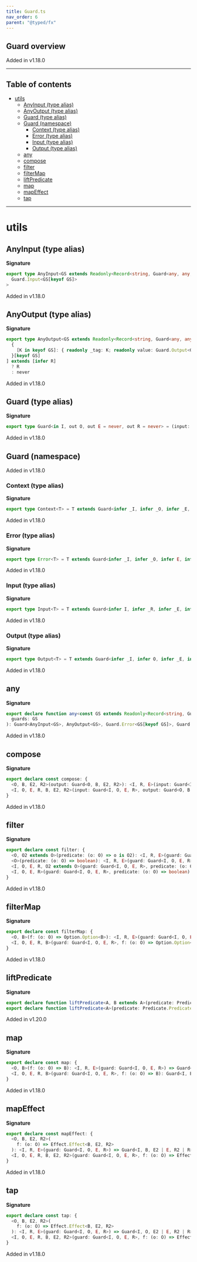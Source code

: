 ```yaml
---
title: Guard.ts
nav_order: 6
parent: "@typed/fx"
---
```


## Guard overview

Added in v1.18.0

---

<h2 class="text-delta">Table of contents</h2>

- [utils](#utils)
  - [AnyInput (type alias)](#anyinput-type-alias)
  - [AnyOutput (type alias)](#anyoutput-type-alias)
  - [Guard (type alias)](#guard-type-alias)
  - [Guard (namespace)](#guard-namespace)
    - [Context (type alias)](#context-type-alias)
    - [Error (type alias)](#error-type-alias)
    - [Input (type alias)](#input-type-alias)
    - [Output (type alias)](#output-type-alias)
  - [any](#any)
  - [compose](#compose)
  - [filter](#filter)
  - [filterMap](#filtermap)
  - [liftPredicate](#liftpredicate)
  - [map](#map)
  - [mapEffect](#mapeffect)
  - [tap](#tap)

---

# utils

## AnyInput (type alias)

**Signature**

```ts
export type AnyInput<GS extends Readonly<Record<string, Guard<any, any, any, any>>>> = UnionToIntersection<
  Guard.Input<GS[keyof GS]>
>
```

Added in v1.18.0

## AnyOutput (type alias)

**Signature**

```ts
export type AnyOutput<GS extends Readonly<Record<string, Guard<any, any, any, any>>>> = [
  {
    [K in keyof GS]: { readonly _tag: K; readonly value: Guard.Output<GS[K]> }
  }[keyof GS]
] extends [infer R]
  ? R
  : never
```

Added in v1.18.0

## Guard (type alias)

**Signature**

```ts
export type Guard<in I, out O, out E = never, out R = never> = (input: I) => Effect.Effect<Option.Option<O>, E, R>
```

Added in v1.18.0

## Guard (namespace)

Added in v1.18.0

### Context (type alias)

**Signature**

```ts
export type Context<T> = T extends Guard<infer _I, infer _O, infer _E, infer R> ? R : never
```

Added in v1.18.0

### Error (type alias)

**Signature**

```ts
export type Error<T> = T extends Guard<infer _I, infer _O, infer E, infer _R> ? E : never
```

Added in v1.18.0

### Input (type alias)

**Signature**

```ts
export type Input<T> = T extends Guard<infer I, infer _R, infer _E, infer _O> ? I : never
```

Added in v1.18.0

### Output (type alias)

**Signature**

```ts
export type Output<T> = T extends Guard<infer _I, infer O, infer _E, infer _R> ? O : never
```

Added in v1.18.0

## any

**Signature**

```ts
export declare function any<const GS extends Readonly<Record<string, Guard<any, any, any, any>>>>(
  guards: GS
): Guard<AnyInput<GS>, AnyOutput<GS>, Guard.Error<GS[keyof GS]>, Guard.Context<GS[keyof GS]>>
```

Added in v1.18.0

## compose

**Signature**

```ts
export declare const compose: {
  <O, B, E2, R2>(output: Guard<O, B, E2, R2>): <I, R, E>(input: Guard<I, O, E, R>) => Guard<I, B, E2 | E, R2 | R>
  <I, O, E, R, B, E2, R2>(input: Guard<I, O, E, R>, output: Guard<O, B, E2, R2>): Guard<I, B, E | E2, R | R2>
}
```

Added in v1.18.0

## filter

**Signature**

```ts
export declare const filter: {
  <O, O2 extends O>(predicate: (o: O) => o is O2): <I, R, E>(guard: Guard<I, O, E, R>) => Guard<I, O, E, R>
  <O>(predicate: (o: O) => boolean): <I, R, E>(guard: Guard<I, O, E, R>) => Guard<I, O, E, R>
  <I, O, E, R, O2 extends O>(guard: Guard<I, O, E, R>, predicate: (o: O) => o is O2): Guard<I, O, E, R>
  <I, O, E, R>(guard: Guard<I, O, E, R>, predicate: (o: O) => boolean): Guard<I, O, E, R>
}
```

Added in v1.18.0

## filterMap

**Signature**

```ts
export declare const filterMap: {
  <O, B>(f: (o: O) => Option.Option<B>): <I, R, E>(guard: Guard<I, O, E, R>) => Guard<I, B, E, R>
  <I, O, E, R, B>(guard: Guard<I, O, E, R>, f: (o: O) => Option.Option<B>): Guard<I, B, E, R>
}
```

Added in v1.18.0

## liftPredicate

**Signature**

```ts
export declare function liftPredicate<A, B extends A>(predicate: Predicate.Refinement<A, B>): Guard<A, B>
export declare function liftPredicate<A>(predicate: Predicate.Predicate<A>): Guard<A, A>
```

Added in v1.20.0

## map

**Signature**

```ts
export declare const map: {
  <O, B>(f: (o: O) => B): <I, R, E>(guard: Guard<I, O, E, R>) => Guard<I, B, E, R>
  <I, O, E, R, B>(guard: Guard<I, O, E, R>, f: (o: O) => B): Guard<I, B, E, R>
}
```

Added in v1.18.0

## mapEffect

**Signature**

```ts
export declare const mapEffect: {
  <O, B, E2, R2>(
    f: (o: O) => Effect.Effect<B, E2, R2>
  ): <I, R, E>(guard: Guard<I, O, E, R>) => Guard<I, B, E2 | E, R2 | R>
  <I, O, E, R, B, E2, R2>(guard: Guard<I, O, E, R>, f: (o: O) => Effect.Effect<B, E2, R2>): Guard<I, B, E | E2, R | R2>
}
```

Added in v1.18.0

## tap

**Signature**

```ts
export declare const tap: {
  <O, B, E2, R2>(
    f: (o: O) => Effect.Effect<B, E2, R2>
  ): <I, R, E>(guard: Guard<I, O, E, R>) => Guard<I, O, E2 | E, R2 | R>
  <I, O, E, R, B, E2, R2>(guard: Guard<I, O, E, R>, f: (o: O) => Effect.Effect<B, E2, R2>): Guard<I, O, E | E2, R | R2>
}
```

Added in v1.18.0
